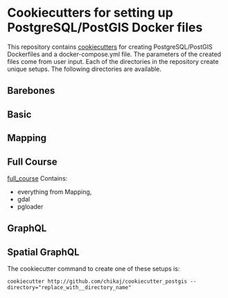 # Cookiecutters for setting up PostgreSQL/PostGIS Docker files

This repository contains [cookiecutters](https://github.com/cookiecutter/cookiecutter) for creating 
PostgreSQL/PostGIS Dockerfiles and a docker-compose.yml file. The parameters of the created files
come from user input. Each of the directories in the repository create unique setups. The following 
directories are available.

## Barebones


## Basic


## Mapping


## Full Course
[full_course](https://github.com/chikaj/cookiecutter_postgis/tree/main/full_course)
Contains:
* everything from Mapping, 
* gdal
* pgloader

## GraphQL


## Spatial GraphQL



The cookiecutter command to create one of these setups is:

`cookiecutter http://github.com/chikaj/cookiecutter_postgis --directory="replace_with__directory_name"`
